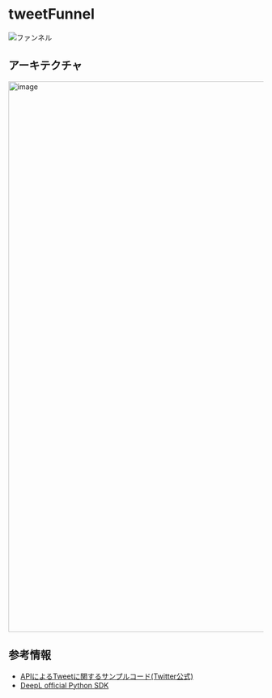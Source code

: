 # tweetFunnel
![ファンネル](https://user-images.githubusercontent.com/26806928/170227502-2ce46c94-d63e-42f6-8e7e-00eb53b8f029.png)

## アーキテクチャ
<img width="1088" alt="image" src="https://user-images.githubusercontent.com/26806928/170225777-92e651ec-2baf-4675-a02c-8fedb45c2599.png">

## 参考情報
- [APIによるTweetに関するサンプルコード(Twitter公式)](https://github.com/twitterdev/Twitter-API-v2-sample-code/blob/main/Manage-Tweets/delete_tweet.py)
- [DeepL official Python SDK](https://github.com/DeepLcom/deepl-python)
